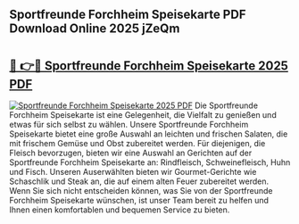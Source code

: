 ## Sportfreunde Forchheim Speisekarte PDF Download Online 2025 jZeQm

# <h2><a href="http://gcb46of.nevu.top/?p=Sportfreunde+Forchheim+Speisekarte">🔗 👉🔴 Sportfreunde Forchheim Speisekarte 2025 PDF</a></h2>

[![Sportfreunde Forchheim Speisekarte 2025 PDF](https://i.imgur.com/dBaPXMq.png)](http://gcb46of.nevu.top/?p=Sportfreunde+Forchheim+Speisekarte)
Die Sportfreunde Forchheim Speisekarte ist eine Gelegenheit, die Vielfalt zu genießen und etwas für sich selbst zu wählen. Unsere Sportfreunde Forchheim Speisekarte bietet eine große Auswahl an leichten und frischen Salaten, die mit frischem Gemüse und Obst zubereitet werden. Für diejenigen, die Fleisch bevorzugen, bieten wir eine Auswahl an Gerichten auf der Sportfreunde Forchheim Speisekarte an: Rindfleisch, Schweinefleisch, Huhn und Fisch. Unseren Auserwählten bieten wir Gourmet-Gerichte wie Schaschlik und Steak an, die auf einem alten Feuer zubereitet werden. Wenn Sie sich nicht entscheiden können, was Sie von der Sportfreunde Forchheim Speisekarte wünschen, ist unser Team bereit zu helfen und Ihnen einen komfortablen und bequemen Service zu bieten.
